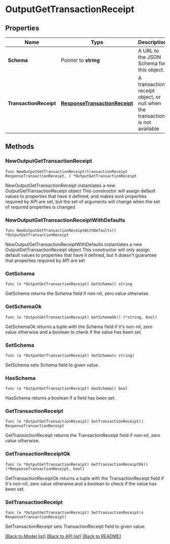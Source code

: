 # OutputGetTransactionReceipt

## Properties

Name | Type | Description | Notes
------------ | ------------- | ------------- | -------------
**Schema** | Pointer to **string** | A URL to the JSON Schema for this object. | [optional] [readonly] 
**TransactionReceipt** | [**ResponseTransactionReceipt**](ResponseTransactionReceipt.md) | A transaction receipt object, or null when the transaction is not available | 

## Methods

### NewOutputGetTransactionReceipt

`func NewOutputGetTransactionReceipt(transactionReceipt ResponseTransactionReceipt, ) *OutputGetTransactionReceipt`

NewOutputGetTransactionReceipt instantiates a new OutputGetTransactionReceipt object
This constructor will assign default values to properties that have it defined,
and makes sure properties required by API are set, but the set of arguments
will change when the set of required properties is changed

### NewOutputGetTransactionReceiptWithDefaults

`func NewOutputGetTransactionReceiptWithDefaults() *OutputGetTransactionReceipt`

NewOutputGetTransactionReceiptWithDefaults instantiates a new OutputGetTransactionReceipt object
This constructor will only assign default values to properties that have it defined,
but it doesn't guarantee that properties required by API are set

### GetSchema

`func (o *OutputGetTransactionReceipt) GetSchema() string`

GetSchema returns the Schema field if non-nil, zero value otherwise.

### GetSchemaOk

`func (o *OutputGetTransactionReceipt) GetSchemaOk() (*string, bool)`

GetSchemaOk returns a tuple with the Schema field if it's non-nil, zero value otherwise
and a boolean to check if the value has been set.

### SetSchema

`func (o *OutputGetTransactionReceipt) SetSchema(v string)`

SetSchema sets Schema field to given value.

### HasSchema

`func (o *OutputGetTransactionReceipt) HasSchema() bool`

HasSchema returns a boolean if a field has been set.

### GetTransactionReceipt

`func (o *OutputGetTransactionReceipt) GetTransactionReceipt() ResponseTransactionReceipt`

GetTransactionReceipt returns the TransactionReceipt field if non-nil, zero value otherwise.

### GetTransactionReceiptOk

`func (o *OutputGetTransactionReceipt) GetTransactionReceiptOk() (*ResponseTransactionReceipt, bool)`

GetTransactionReceiptOk returns a tuple with the TransactionReceipt field if it's non-nil, zero value otherwise
and a boolean to check if the value has been set.

### SetTransactionReceipt

`func (o *OutputGetTransactionReceipt) SetTransactionReceipt(v ResponseTransactionReceipt)`

SetTransactionReceipt sets TransactionReceipt field to given value.



[[Back to Model list]](../README.md#documentation-for-models) [[Back to API list]](../README.md#documentation-for-api-endpoints) [[Back to README]](../README.md)


